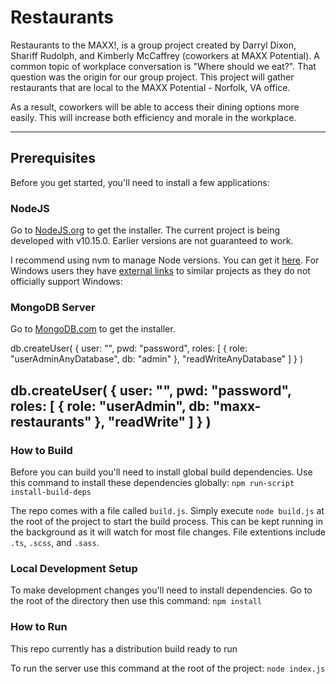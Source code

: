 # Restaurants

Restaurants to the MAXX!, is a group project created by Darryl Dixon, Shariff Rudolph, and Kimberly McCaffrey (coworkers at MAXX Potential).  A common topic of workplace conversation is "Where should we eat?".  That question was the origin for our group project.  This project will gather restaurants that are local to the MAXX Potential - Norfolk, VA office.

As a result, coworkers will be able to access their dining options more easily. This will increase both efficiency and morale in the workplace.

---

## Prerequisites

Before you get started, you'll need to install a few applications:

### NodeJS

Go to [NodeJS.org](http://nodejs.org) to get the installer. The current project is being developed with v10.15.0. Earlier versions are not guaranteed to work.

I recommend using nvm to manage Node versions. You can get it [here](https://github.com/creationix/nvm). For Windows users they have [external links](https://github.com/creationix/nvm#important-notes) to similar projects as they do not officially support Windows:

### MongoDB Server

Go to [MongoDB.com](http://mongodb.com) to get the installer.

db.createUser(
    {
    user: "<username>",
    pwd: "password",
    roles: [ { role: "userAdminAnyDatabase", db: "admin" }, "readWriteAnyDatabase" ]
    }
)

db.createUser(
    {
    user: "<username>",
    pwd: "password",
    roles: [ { role: "userAdmin", db: "maxx-restaurants" }, "readWrite" ]
    }
)
---

### How to Build

Before you can build you'll need to install global build dependencies.
Use this command to install these dependencies globally: `npm run-script install-build-deps`

The repo comes with a file called `build.js`. Simply execute `node build.js` at the root of the project to start the build process. This can be kept running in the background as it will watch for most file changes. File extentions include `.ts`, `.scss`, and `.sass`.

### Local Development Setup

To make development changes you'll need to install dependencies. Go to the root of the directory then use this command: `npm install`

### How to Run

This repo currently has a distribution build ready to run

To run the server use this command at the root of the project: `node index.js`
